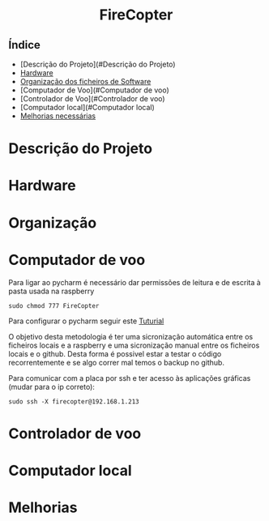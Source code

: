 <h1 align="center">FireCopter</h1>
<h2>Índice</h2>

* [Descrição do Projeto](#Descrição do Projeto)
* [Hardware](#Hardware)
* [Organização dos ficheiros de Software](#Organização)
* [Computador de Voo](#Computador de voo)
* [Controlador de Voo](#Controlador de voo)
* [Computador local](#Computador local)
* [Melhorias necessárias](#Melhorias)

# Descrição do Projeto
# Hardware
# Organização
# Computador de voo
Para ligar ao pycharm é necessário dar permissões de leitura e de escrita à pasta usada na raspberry

    sudo chmod 777 FireCopter
Para configurar o pycharm seguir este [Tuturial](https://www.youtube.com/watch?v=kuowBMqM1Ow)

O objetivo desta metodologia é ter uma sicronização automática entre os ficheiros locais e a raspberry e uma sicronização manual entre os ficheiros locais e o github.
Desta forma é possivel estar a testar o código recorrentemente e se algo correr mal temos o backup no github.


Para comunicar com a placa por ssh e ter acesso às aplicações gráficas (mudar para o ip correto):

    sudo ssh -X firecopter@192.168.1.213

# Controlador de voo
# Computador local
# Melhorias